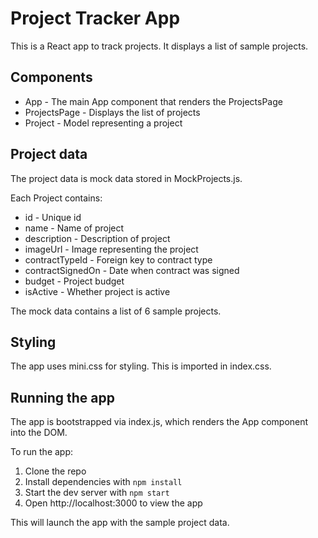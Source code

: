# Project Tracker App

This is a React app to track projects. It displays a list of sample projects.

## Components

- App - The main App component that renders the ProjectsPage
- ProjectsPage - Displays the list of projects
- Project - Model representing a project

## Project data

The project data is mock data stored in MockProjects.js.

Each Project contains:

- id - Unique id
- name - Name of project
- description - Description of project
- imageUrl - Image representing the project
- contractTypeId - Foreign key to contract type
- contractSignedOn - Date when contract was signed
- budget - Project budget
- isActive - Whether project is active

The mock data contains a list of 6 sample projects.

## Styling

The app uses mini.css for styling. This is imported in index.css.

## Running the app

The app is bootstrapped via index.js, which renders the App component into the DOM.

To run the app:

1. Clone the repo
2. Install dependencies with `npm install`
3. Start the dev server with `npm start`
4. Open http://localhost:3000 to view the app

This will launch the app with the sample project data.
